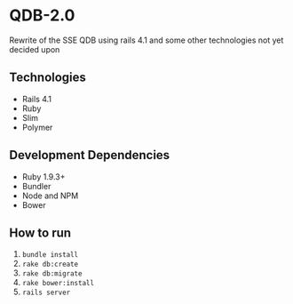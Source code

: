 # QDB-2.0

Rewrite of the SSE QDB using rails 4.1 and some other technologies not yet decided upon

## Technologies
* Rails 4.1
* Ruby
* Slim
* Polymer

## Development Dependencies
* Ruby 1.9.3+
* Bundler
* Node and NPM
* Bower

## How to run

1. `bundle install`
2. `rake db:create`
3. `rake db:migrate`
4. `rake bower:install`
5. `rails server`
